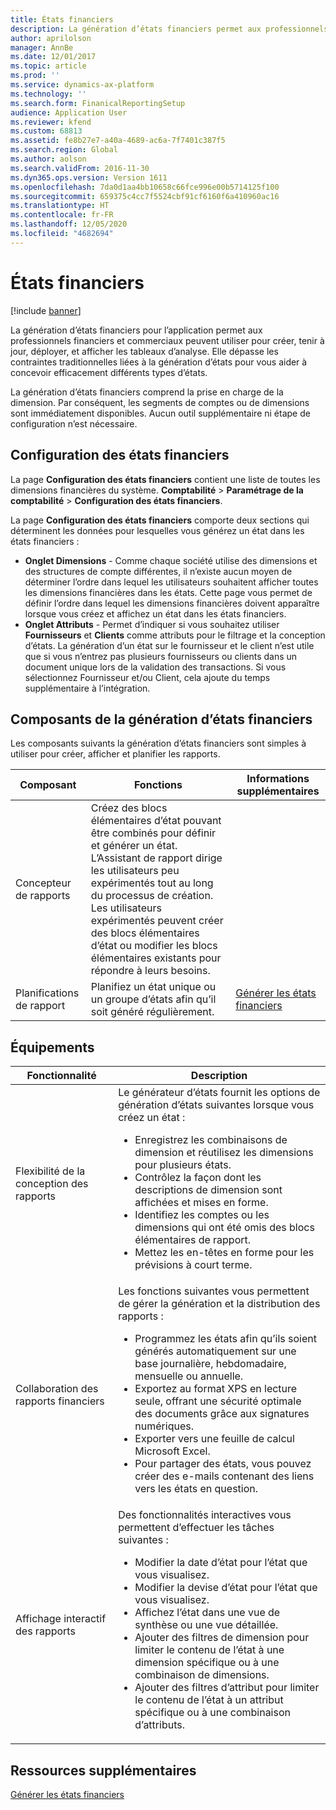```yaml
---
title: États financiers
description: La génération d’états financiers permet aux professionnels financiers et commerciaux de créer, tenir à jour, déployer et afficher les tableaux d’analyse. Elle dépasse les contraintes traditionnelles liées à la génération d’états pour vous aider à concevoir efficacement différents types d’états.
author: aprilolson
manager: AnnBe
ms.date: 12/01/2017
ms.topic: article
ms.prod: ''
ms.service: dynamics-ax-platform
ms.technology: ''
ms.search.form: FinanicalReportingSetup
audience: Application User
ms.reviewer: kfend
ms.custom: 68813
ms.assetid: fe8b27e7-a40a-4689-ac6a-7f7401c387f5
ms.search.region: Global
ms.author: aolson
ms.search.validFrom: 2016-11-30
ms.dyn365.ops.version: Version 1611
ms.openlocfilehash: 7da0d1aa4bb10658c66fce996e00b5714125f100
ms.sourcegitcommit: 659375c4cc7f5524cbf91cf6160f6a410960ac16
ms.translationtype: HT
ms.contentlocale: fr-FR
ms.lasthandoff: 12/05/2020
ms.locfileid: "4682694"
---
```

# <a name="financial-reporting"></a>États financiers

[!include [banner](../includes/banner.md)]

La génération d’états financiers pour l’application permet aux professionnels financiers et commerciaux peuvent utiliser pour créer, tenir à jour, déployer, et afficher les tableaux d’analyse. Elle dépasse les contraintes traditionnelles liées à la génération d’états pour vous aider à concevoir efficacement différents types d’états.

La génération d’états financiers comprend la prise en charge de la dimension. Par conséquent, les segments de comptes ou de dimensions sont immédiatement disponibles. Aucun outil supplémentaire ni étape de configuration n’est nécessaire.

## <a name="financial-reporting-setup"></a>Configuration des états financiers
La page **Configuration des états financiers** contient une liste de toutes les dimensions financières du système. **Comptabilité** \> **Paramétrage de la comptabilité** \> **Configuration des états financiers**.

La page **Configuration des états financiers** comporte deux sections qui déterminent les données pour lesquelles vous générez un état dans les états financiers :

- **Onglet Dimensions** - Comme chaque société utilise des dimensions et des structures de compte différentes, il n’existe aucun moyen de déterminer l’ordre dans lequel les utilisateurs souhaitent afficher toutes les dimensions financières dans les états. Cette page vous permet de définir l’ordre dans lequel les dimensions financières doivent apparaître lorsque vous créez et affichez un état dans les états financiers.
- **Onglet Attributs** - Permet d’indiquer si vous souhaitez utiliser **Fournisseurs** et **Clients** comme attributs pour le filtrage et la conception d’états. La génération d’un état sur le fournisseur et le client n’est utile que si vous n’entrez pas plusieurs fournisseurs ou clients dans un document unique lors de la validation des transactions. Si vous sélectionnez Fournisseur et/ou Client, cela ajoute du temps supplémentaire à l’intégration.

## <a name="financial-reporting-components"></a>Composants de la génération d’états financiers
Les composants suivants la génération d’états financiers sont simples à utiliser pour créer, afficher et planifier les rapports.

| Composant        | Fonctions | Informations supplémentaires |
|------------------|-----------|------------------------|
| Concepteur de rapports  | Créez des blocs élémentaires d’état pouvant être combinés pour définir et générer un état. L’Assistant de rapport dirige les utilisateurs peu expérimentés tout au long du processus de création. Les utilisateurs expérimentés peuvent créer des blocs élémentaires d’état ou modifier les blocs élémentaires existants pour répondre à leurs besoins. | |
| Planifications de rapport | Planifiez un état unique ou un groupe d’états afin qu’il soit généré régulièrement. | [Générer les états financiers](generate-financial-report.md) |

## <a name="features"></a>Équipements
<table>
<thead>
<tr>
<th>Fonctionnalité</th>
<th>Description</th>
</tr>
</thead>
<tbody>
<tr>
<td>Flexibilité de la conception des rapports</td>
<td>Le générateur d’états fournit les options de génération d’états suivantes lorsque vous créez un état :
<ul>
<li>Enregistrez les combinaisons de dimension et réutilisez les dimensions pour plusieurs états.</li>
<li>Contrôlez la façon dont les descriptions de dimension sont affichées et mises en forme.</li>
<li>Identifiez les comptes ou les dimensions qui ont été omis des blocs élémentaires de rapport.</li>
<li>Mettez les en-têtes en forme pour les prévisions à court terme.</li>
</ul>
</td>
</tr>
<tr>
<td>Collaboration des rapports financiers</td>
<td>Les fonctions suivantes vous permettent de gérer la génération et la distribution des rapports :
<ul>
<li>Programmez les états afin qu’ils soient générés automatiquement sur une base journalière, hebdomadaire, mensuelle ou annuelle.</li>
<li>Exportez au format XPS en lecture seule, offrant une sécurité optimale des documents grâce aux signatures numériques.</li>
<li>Exporter vers une feuille de calcul Microsoft Excel.</li>
<li>Pour partager des états, vous pouvez créer des e-mails contenant des liens vers les états en question.</li>
</ul>
</td>
</tr>
<tr>
<td>Affichage interactif des rapports</td>
<td>Des fonctionnalités interactives vous permettent d’effectuer les tâches suivantes :
<ul>
<li>Modifier la date d’état pour l’état que vous visualisez.</li>
<li>Modifier la devise d’état pour l’état que vous visualisez.</li>
<li>Affichez l’état dans une vue de synthèse ou une vue détaillée.</li>
<li>Ajouter des filtres de dimension pour limiter le contenu de l’état à une dimension spécifique ou à une combinaison de dimensions.</li>
<li>Ajouter des filtres d’attribut pour limiter le contenu de l’état à un attribut spécifique ou à une combinaison d’attributs.</li>
</ul>
</td>
</tr>
</tbody>
</table>

## <a name="additional-resources"></a>Ressources supplémentaires
[Générer les états financiers](generate-financial-report.md)
